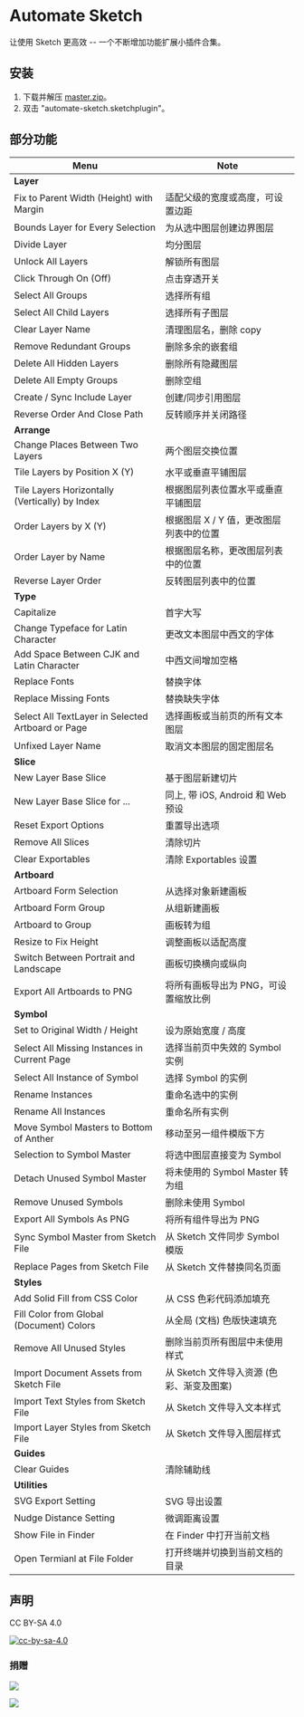 # Automate Sketch

让使用 Sketch 更高效 -- 一个不断增加功能扩展小插件合集。

## 安装

1. 下载并解压 [master.zip](https://github.com/Ashung/Automate-Sketch/archive/master.zip)。
2. 双击 "automate-sketch.sketchplugin"。

## 部分功能

| Menu                                     | Note                        |
| ---------------------------------------- | --------------------------- |
| **Layer**                                |                             |
| Fix to Parent Width (Height) with Margin | 适配父级的宽度或高度，可设置边距            |
| Bounds Layer for Every Selection         | 为从选中图层创建边界图层                |
| Divide Layer                             | 均分图层                        |
| Unlock All Layers                        | 解锁所有图层                      |
| Click Through On (Off)                   | 点击穿透开关                      |
| Select All Groups                        | 选择所有组                       |
| Select All Child Layers                  | 选择所有子图层                     |
| Clear Layer Name                         | 清理图层名，删除 copy               |
| Remove Redundant Groups                  | 删除多余的嵌套组                    |
| Delete All Hidden Layers                 | 删除所有隐藏图层                    |
| Delete All Empty Groups                  | 删除空组                        |
| Create / Sync Include Layer              | 创建/同步引用图层                   |
| Reverse Order And Close Path             | 反转顺序并关闭路径                   |
| **Arrange**                              |                             |
| Change Places Between Two Layers         | 两个图层交换位置                    |
| Tile Layers by Position X (Y)            | 水平或垂直平铺图层                   |
| Tile Layers Horizontally (Vertically) by Index | 根据图层列表位置水平或垂直平铺图层           |
| Order Layers by X (Y)                    | 根据图层 X / Y 值，更改图层列表中的位置     |
| Order Layer by Name                      | 根据图层名称，更改图层列表中的位置           |
| Reverse Layer Order                      | 反转图层列表中的位置                  |
| **Type**                                 |                             |
| Capitalize                               | 首字大写                        |
| Change Typeface for Latin Character      | 更改文本图层中西文的字体                |
| Add Space Between CJK and Latin Character | 中西文间增加空格                    |
| Replace Fonts                            | 替换字体                        |
| Replace Missing Fonts                    | 替换缺失字体                      |
| Select All TextLayer in Selected Artboard or Page | 选择画板或当前页的所有文本图层             |
| Unfixed Layer Name                       | 取消文本图层的固定图层名                |
| **Slice**                                |                             |
| New Layer Base Slice                     | 基于图层新建切片                    |
| New Layer Base Slice for ...             | 同上, 带 iOS, Android 和 Web 预设 |
| Reset Export Options                     | 重置导出选项                      |
| Remove All Slices                        | 清除切片                        |
| Clear Exportables                        | 清除 Exportables 设置           |
| **Artboard**                             |                             |
| Artboard Form Selection                  | 从选择对象新建画板                   |
| Artboard Form Group                      | 从组新建画板                      |
| Artboard to Group                        | 画板转为组                       |
| Resize to Fix Height                     | 调整画板以适配高度                   |
| Switch Between Portrait and Landscape    | 画板切换横向或纵向                   |
| Export All Artboards to PNG              | 将所有画板导出为 PNG，可设置缩放比例        |
| **Symbol**                               |                             |
| Set to Original Width / Height           | 设为原始宽度 / 高度                 |
| Select All Missing Instances in Current Page | 选择当前页中失效的 Symbol 实例         |
| Select All Instance of Symbol            | 选择 Symbol 的实例               |
| Rename Instances                         | 重命名选中的实例                    |
| Rename All Instances                     | 重命名所有实例                     |
| Move Symbol Masters to Bottom of Anther  | 移动至另一组件模版下方                 |
| Selection to Symbol Master               | 将选中图层直接变为 Symbol            |
| Detach Unused Symbol Master              | 将未使用的 Symbol Master 转为组     |
| Remove Unused Symbols                    | 删除未使用 Symbol                |
| Export All Symbols As PNG                | 将所有组件导出为 PNG                |
| Sync Symbol Master from Sketch File      | 从 Sketch 文件同步 Symbol 模版     |
| Replace Pages from Sketch File           | 从 Sketch 文件替换同名页面           |
| **Styles**                               |                             |
| Add Solid Fill from CSS Color            | 从 CSS 色彩代码添加填充              |
| Fill Color from Global (Document) Colors | 从全局 (文档) 色版快速填充             |
| Remove All Unused Styles                 | 删除当前页所有图层中未使用样式             |
| Import Document Assets from Sketch File  | 从 Sketch 文件导入资源 (色彩、渐变及图案)  |
| Import Text Styles from Sketch File      | 从 Sketch 文件导入文本样式           |
| Import Layer Styles from Sketch File     | 从 Sketch 文件导入图层样式           |
| **Guides**                               |                             |
| Clear Guides                             | 清除辅助线                       |
| **Utilities**                            |                             |
| SVG Export Setting                       | SVG 导出设置                    |
| Nudge Distance Setting                   | 微调距离设置                      |
| Show File in Finder                      | 在 Finder 中打开当前文档            |
| Open Termianl at File Folder             | 打开终端并切换到当前文档的目录             |

## 声明

CC BY-SA 4.0

[![cc-by-sa-4.0](https://i.creativecommons.org/l/by-sa/4.0/80x15.png)](http://creativecommons.org/licenses/by-sa/4.0/)

### 捐赠

![](http://ashung.github.io/Automate-Sketch/css/donate_wechat_rmb_10.png)

![](http://ashung.github.io/Automate-Sketch/css/donate_alipay_rmb_10.png)
